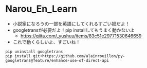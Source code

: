 # Narou_En_Learn

* 小説家になろうの一部を英語にしてくれるすごい奴だよ！
* googletransが必要だよ！pip installしてもうまく動かないよ
  * https://qiita.com/_yushuu/items/83c51e29771530646659
* これで動くらしいよ、すごいね！

```
pip uninstall googletrans
pip install git+https://github.com/alainrouillon/py-googletrans@feature/enhance-use-of-direct-api
```